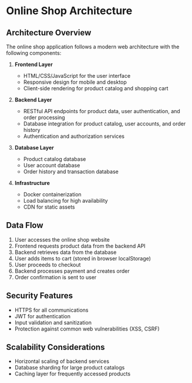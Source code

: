 # Online Shop Architecture

## Architecture Overview
The online shop application follows a modern web architecture with the following components:

1. **Frontend Layer**
   - HTML/CSS/JavaScript for the user interface
   - Responsive design for mobile and desktop
   - Client-side rendering for product catalog and shopping cart

2. **Backend Layer**
   - RESTful API endpoints for product data, user authentication, and order processing
   - Database integration for product catalog, user accounts, and order history
   - Authentication and authorization services

3. **Database Layer**
   - Product catalog database
   - User account database
   - Order history and transaction database

4. **Infrastructure**
   - Docker containerization 
   - Load balancing for high availability
   - CDN for static assets

## Data Flow
1. User accesses the online shop website
2. Frontend requests product data from the backend API
3. Backend retrieves data from the database
4. User adds items to cart (stored in browser localStorage)
5. User proceeds to checkout
6. Backend processes payment and creates order
7. Order confirmation is sent to user

## Security Features
- HTTPS for all communications
- JWT for authentication
- Input validation and sanitization
- Protection against common web vulnerabilities (XSS, CSRF)

## Scalability Considerations
- Horizontal scaling of backend services
- Database sharding for large product catalogs
- Caching layer for frequently accessed products
